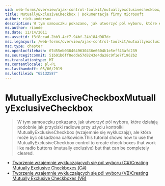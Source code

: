 ```yaml
---
uid: web-forms/overview/ajax-control-toolkit/mutuallyexclusivecheckbox/index
title: MutuallyExclusiveCheckbox | Dokumentacja firmy Microsoft
author: rick-anderson
description: W tym samouczku pokazano, jak utworzyć pól wyboru, które działają podobnie jak przyciski radiowe przy użyciu kontrolki MutuallyExclusiveCheckbox (wzajemnie się wykluczają), ale które mogą być...
ms.author: riande
ms.date: 11/14/2011
ms.assetid: f3f8ccad-2bb3-4cf7-94bf-24b184d987dc
msc.legacyurl: /web-forms/overview/ajax-control-toolkit/mutuallyexclusivecheckbox
msc.type: chapter
ms.openlocfilehash: 07d55eb0384649630436e6604b1e5eff43afd239
ms.sourcegitcommit: 51b01b6ff8edde57d8243e4da28c9f1e7f1962b2
ms.translationtype: MT
ms.contentlocale: pl-PL
ms.lasthandoff: 05/06/2019
ms.locfileid: "65132587"
---
```

# <a name="mutuallyexclusivecheckbox"></a><span data-ttu-id="ddd28-103">MutuallyExclusiveCheckbox</span><span class="sxs-lookup"><span data-stu-id="ddd28-103">MutuallyExclusiveCheckbox</span></span>

> <span data-ttu-id="ddd28-104">W tym samouczku pokazano, jak utworzyć pól wyboru, które działają podobnie jak przyciski radiowe przy użyciu kontrolki MutuallyExclusiveCheckbox (wzajemnie się wykluczają), ale która może być obsadzona całkowicie.</span><span class="sxs-lookup"><span data-stu-id="ddd28-104">This tutorial shows how to use the MutuallyExclusiveCheckbox control to create check boxes that work like radio buttons (mutually exclusive) but that can be completely cleared.</span></span>

- [<span data-ttu-id="ddd28-105">Tworzenie wzajemnie wykluczających się pól wyboru (C#)</span><span class="sxs-lookup"><span data-stu-id="ddd28-105">Creating Mutually Exclusive Checkboxes (C#)</span></span>](creating-mutually-exclusive-checkboxes-cs.md)
- [<span data-ttu-id="ddd28-106">Tworzenie wzajemnie wykluczających się pól wyboru (VB)</span><span class="sxs-lookup"><span data-stu-id="ddd28-106">Creating Mutually Exclusive Checkboxes (VB)</span></span>](creating-mutually-exclusive-checkboxes-vb.md)
